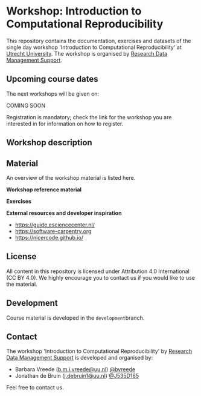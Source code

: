 # Workshop: Introduction to Computational Reproducibility

This repository contains the documentation, exercises and datasets of the
single day workshop 'Introduction to Computational Reproducibility' at [Utrecht
University](https://www.uu.nl). The workshop is organised by [Research Data
Management Support](https://www.uu.nl/en/research/research-data-management).

## Upcoming course dates
The next workshops will be given on:

COMING SOON

Registration is mandatory; check the link for the workshop you are interested 
in for information on how to register.

## Workshop description

## Material

An overview of the workshop material is listed here.

**Workshop reference material**


**Exercises**

**External resources and developer inspiration**

- https://guide.esciencecenter.nl/
- https://software-carpentry.org
- https://nicercode.github.io/


## License

All content in this repository is licensed under Attribution 4.0
International (CC BY 4.0). We highly encourage you to contact us if you 
would like to use the material.

## Development

Course material is developed in the `development`branch. 

## Contact 

The workshop 'Introduction to Computational Reproducibility' by [Research Data Management
Support](https://www.uu.nl/en/research/research-data-management) is developed
and organised by:

- Barbara Vreede ([b.m.i.vreede@uu.nl](mailto:b.m.i.vreede@uu.nl)) [@bvreede](https://github.com/bvreede)
- Jonathan de Bruin ([j.debruin1@uu.nl](mailto:j.debruin1@uu.nl)) [@J535D165](https://github.com/J535D165)

Feel free to contact us. 
